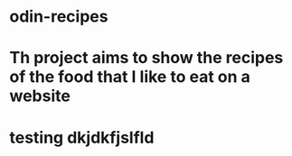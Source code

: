 # odin-recipes
# Th project aims to show the recipes of the food that I like to eat on a website
# testing dkjdkfjslfld
